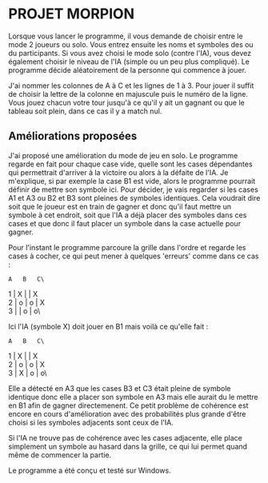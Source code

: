 # PROJET MORPION

Lorsque vous lancer le programme, il vous demande de choisir entre le mode 2 joueurs ou solo. Vous entrez ensuite les noms et symboles des ou du participants.
Si vous avez choisi le mode solo (contre l'IA), vous devez également choisir le niveau de l'IA (simple ou un peu plus compliqué).
Le programme décide aléatoirement de la personne qui commence à jouer.

J'ai nommer les colonnes de A à C et les lignes de 1 à 3. Pour jouer il suffit de choisir la lettre de la colonne en majuscule puis le numéro de la ligne.
Vous jouez chacun votre tour jusqu'à ce qu'il y ait un gagnant ou que le tableau soit plein, dans ce cas il y a match nul.


## Améliorations proposées

J'ai proposé une amélioration du mode de jeu en solo. Le programme regarde en fait pour chaque case vide, quelle sont les cases dépendantes qui permettrait d'arriver à la victoire ou alors à la défaite de l'IA.
Je m'explique, si par exemple la case B1 est vide, alors le programme pourrait définir de mettre son symbole ici. 
Pour décider, je vais regarder si les cases A1 et A3 ou B2 et B3 sont pleines de symboles identiques. 
Cela voudrait dire soit que le joueur est en train de gagner et donc qu'il faut mettre un symbole à cet endroit, soit que l'IA a déjà placer des symboles dans ces cases et que donc il faut placer un symbole dans la case actuelle pour gagner.

Pour l'instant le programme parcoure la grille dans l'ordre et regarde les cases à cocher, ce qui peut mener à quelques 'erreurs' comme dans ce cas :

    A   B   C\
1 | X |   | X\
2 | o | o | X\
3 |   | o | o\

Ici l'IA (symbole X) doit jouer en B1 mais voilà ce qu'elle fait :

    A   B   C\
1 | X |   | X\
2 | o | o | X\
3 | X | o | o\

Elle a détecté en A3 que les cases B3 et C3 était pleine de symbole identique donc elle a placer son symbole en A3 mais elle aurait du le mettre en B1 afin de gagner directemenent.
Ce petit problème de cohérence est encore en cours d'amélioration avec des probabilités plus grande d'être choisi si les symboles adjacents sont ceux de l'IA.

Si l'IA ne trouve pas de cohérence avec les cases adjacente, elle place simplement un symbole au hasard dans la grille, ce qui lui permet quand même de commencer la partie.



Le programme a été conçu et testé sur Windows.

